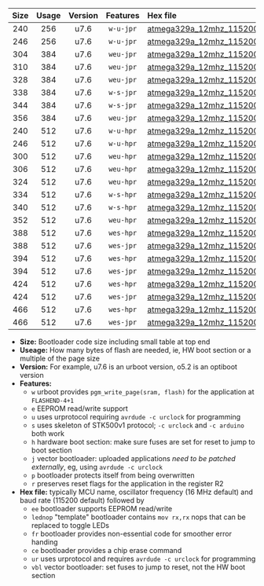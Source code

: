 |Size|Usage|Version|Features|Hex file|
|:-:|:-:|:-:|:-:|:--|
|240|256|u7.6|`w-u-jpr`|[atmega329a_12mhz_115200bps_ur_vbl.hex](https://raw.githubusercontent.com/stefanrueger/urboot/main//atmega329a_12mhz_115200bps_ur_vbl.hex)|
|246|256|u7.6|`w-u-jpr`|[atmega329a_12mhz_115200bps_lednop_ur_vbl.hex](https://raw.githubusercontent.com/stefanrueger/urboot/main//atmega329a_12mhz_115200bps_lednop_ur_vbl.hex)|
|304|384|u7.6|`weu-jpr`|[atmega329a_12mhz_115200bps_ee_ur_vbl.hex](https://raw.githubusercontent.com/stefanrueger/urboot/main//atmega329a_12mhz_115200bps_ee_ur_vbl.hex)|
|310|384|u7.6|`weu-jpr`|[atmega329a_12mhz_115200bps_ee_lednop_ur_vbl.hex](https://raw.githubusercontent.com/stefanrueger/urboot/main//atmega329a_12mhz_115200bps_ee_lednop_ur_vbl.hex)|
|328|384|u7.6|`weu-jpr`|[atmega329a_12mhz_115200bps_ee_lednop_fr_ur_vbl.hex](https://raw.githubusercontent.com/stefanrueger/urboot/main//atmega329a_12mhz_115200bps_ee_lednop_fr_ur_vbl.hex)|
|338|384|u7.6|`w-s-jpr`|[atmega329a_12mhz_115200bps_vbl.hex](https://raw.githubusercontent.com/stefanrueger/urboot/main//atmega329a_12mhz_115200bps_vbl.hex)|
|344|384|u7.6|`w-s-jpr`|[atmega329a_12mhz_115200bps_lednop_vbl.hex](https://raw.githubusercontent.com/stefanrueger/urboot/main//atmega329a_12mhz_115200bps_lednop_vbl.hex)|
|356|384|u7.6|`weu-jpr`|[atmega329a_12mhz_115200bps_ee_lednop_fr_ce_ur_vbl.hex](https://raw.githubusercontent.com/stefanrueger/urboot/main//atmega329a_12mhz_115200bps_ee_lednop_fr_ce_ur_vbl.hex)|
|240|512|u7.6|`w-u-hpr`|[atmega329a_12mhz_115200bps_ur.hex](https://raw.githubusercontent.com/stefanrueger/urboot/main//atmega329a_12mhz_115200bps_ur.hex)|
|246|512|u7.6|`w-u-hpr`|[atmega329a_12mhz_115200bps_lednop_ur.hex](https://raw.githubusercontent.com/stefanrueger/urboot/main//atmega329a_12mhz_115200bps_lednop_ur.hex)|
|300|512|u7.6|`weu-hpr`|[atmega329a_12mhz_115200bps_ee_ur.hex](https://raw.githubusercontent.com/stefanrueger/urboot/main//atmega329a_12mhz_115200bps_ee_ur.hex)|
|306|512|u7.6|`weu-hpr`|[atmega329a_12mhz_115200bps_ee_lednop_ur.hex](https://raw.githubusercontent.com/stefanrueger/urboot/main//atmega329a_12mhz_115200bps_ee_lednop_ur.hex)|
|324|512|u7.6|`weu-hpr`|[atmega329a_12mhz_115200bps_ee_lednop_fr_ur.hex](https://raw.githubusercontent.com/stefanrueger/urboot/main//atmega329a_12mhz_115200bps_ee_lednop_fr_ur.hex)|
|334|512|u7.6|`w-s-hpr`|[atmega329a_12mhz_115200bps.hex](https://raw.githubusercontent.com/stefanrueger/urboot/main//atmega329a_12mhz_115200bps.hex)|
|340|512|u7.6|`w-s-hpr`|[atmega329a_12mhz_115200bps_lednop.hex](https://raw.githubusercontent.com/stefanrueger/urboot/main//atmega329a_12mhz_115200bps_lednop.hex)|
|352|512|u7.6|`weu-hpr`|[atmega329a_12mhz_115200bps_ee_lednop_fr_ce_ur.hex](https://raw.githubusercontent.com/stefanrueger/urboot/main//atmega329a_12mhz_115200bps_ee_lednop_fr_ce_ur.hex)|
|388|512|u7.6|`wes-hpr`|[atmega329a_12mhz_115200bps_ee.hex](https://raw.githubusercontent.com/stefanrueger/urboot/main//atmega329a_12mhz_115200bps_ee.hex)|
|388|512|u7.6|`wes-jpr`|[atmega329a_12mhz_115200bps_ee_vbl.hex](https://raw.githubusercontent.com/stefanrueger/urboot/main//atmega329a_12mhz_115200bps_ee_vbl.hex)|
|394|512|u7.6|`wes-hpr`|[atmega329a_12mhz_115200bps_ee_lednop.hex](https://raw.githubusercontent.com/stefanrueger/urboot/main//atmega329a_12mhz_115200bps_ee_lednop.hex)|
|394|512|u7.6|`wes-jpr`|[atmega329a_12mhz_115200bps_ee_lednop_vbl.hex](https://raw.githubusercontent.com/stefanrueger/urboot/main//atmega329a_12mhz_115200bps_ee_lednop_vbl.hex)|
|424|512|u7.6|`wes-hpr`|[atmega329a_12mhz_115200bps_ee_lednop_fr.hex](https://raw.githubusercontent.com/stefanrueger/urboot/main//atmega329a_12mhz_115200bps_ee_lednop_fr.hex)|
|424|512|u7.6|`wes-jpr`|[atmega329a_12mhz_115200bps_ee_lednop_fr_vbl.hex](https://raw.githubusercontent.com/stefanrueger/urboot/main//atmega329a_12mhz_115200bps_ee_lednop_fr_vbl.hex)|
|466|512|u7.6|`wes-hpr`|[atmega329a_12mhz_115200bps_ee_lednop_fr_ce.hex](https://raw.githubusercontent.com/stefanrueger/urboot/main//atmega329a_12mhz_115200bps_ee_lednop_fr_ce.hex)|
|466|512|u7.6|`wes-jpr`|[atmega329a_12mhz_115200bps_ee_lednop_fr_ce_vbl.hex](https://raw.githubusercontent.com/stefanrueger/urboot/main//atmega329a_12mhz_115200bps_ee_lednop_fr_ce_vbl.hex)|

- **Size:** Bootloader code size including small table at top end
- **Useage:** How many bytes of flash are needed, ie, HW boot section or a multiple of the page size
- **Version:** For example, u7.6 is an urboot version, o5.2 is an optiboot version
- **Features:**
  + `w` urboot provides `pgm_write_page(sram, flash)` for the application at `FLASHEND-4+1`
  + `e` EEPROM read/write support
  + `u` uses urprotocol requiring `avrdude -c urclock` for programming
  + `s` uses skeleton of STK500v1 protocol; `-c urclock` and `-c arduino` both work
  + `h` hardware boot section: make sure fuses are set for reset to jump to boot section
  + `j` vector bootloader: uploaded applications *need to be patched externally*, eg, using `avrdude -c urclock`
  + `p` bootloader protects itself from being overwritten
  + `r` preserves reset flags for the application in the register R2
- **Hex file:** typically MCU name, oscillator frequency (16 MHz default) and baud rate (115200 default) followed by
  + `ee` bootloader supports EEPROM read/write
  + `lednop` "template" bootloader contains `mov rx,rx` nops that can be replaced to toggle LEDs
  + `fr` bootloader provides non-essential code for smoother error handing
  + `ce` bootloader provides a chip erase command
  + `ur` uses urprotocol and requires `avrdude -c urclock` for programming
  + `vbl` vector bootloader: set fuses to jump to reset, not the HW boot section
